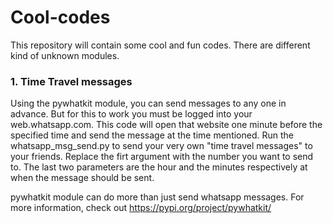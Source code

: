 # Cool-codes
This repository will contain some cool and fun codes. There are different kind of unknown modules.

### 1. Time Travel messages
Using the pywhatkit module, you can send messages to any one in advance. But for this to work you must be logged into your web.whatsapp.com. This code will open that website one minute before the specified time and send the message at the time mentioned. Run the whatsapp_msg_send.py to send your very own "time travel messages" to your friends. Replace the firt argument with the number you want to send to. The last two parameters are the hour and the minutes respectively at when the message should be sent. 

pywhatkit module can do more than just send whatsapp messages. For more information, check out https://pypi.org/project/pywhatkit/

